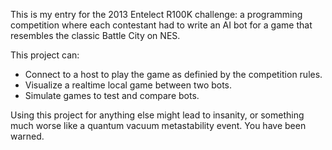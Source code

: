 This is my entry for the 2013 Entelect R100K challenge: a programming competition where each contestant had to write an AI bot for a game that resembles the classic Battle City on NES.

This project can:

  - Connect to a host to play the game as definied by the competition rules.
  - Visualize a realtime local game between two bots.
  - Simulate games to test and compare bots.

Using this project for anything else might lead to insanity, or something much worse like  a quantum vacuum metastability event. You have been warned.